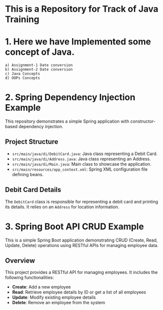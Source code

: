 # This is a Repository for Track of Java Training 

# 1. Here we have Implemented some concept of Java.
    a) Assignment-1 Date conversion
    b) Assignment-2 Date conversion
    c) Java Concepts
    d) OOPs Concepts


# 2. Spring Dependency Injection Example

This repository demonstrates a simple Spring application with constructor-based dependency injection.

## Project Structure

- `src/main/java/di/DebitCard.java`: Java class representing a Debit Card.
- `src/main/java/di/Address.java`: Java class representing an Address.
- `src/main/java/di/Main.java`: Main class to showcase the application.
- `src/main/resources/app_context.xml`: Spring XML configuration file defining beans.

## Debit Card Details

The `DebitCard` class is responsible for representing a debit card and printing its details. It relies on an `Address` for location information.

# 3. Spring Boot API CRUD Example

This is a simple Spring Boot application demonstrating CRUD (Create, Read, Update, Delete) operations using RESTful APIs for managing employee data.

## Overview

This project provides a RESTful API for managing employees. It includes the following functionalities:

- **Create**: Add a new employee
- **Read**: Retrieve employee details by ID or get a list of all employees
- **Update**: Modify existing employee details
- **Delete**: Remove an employee from the system

